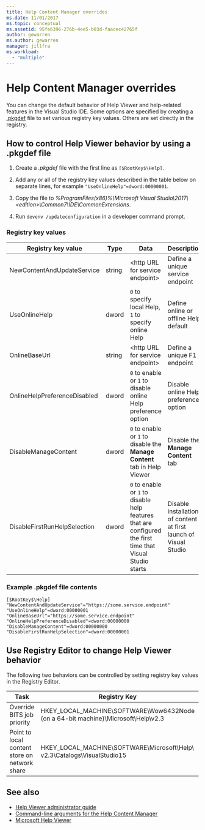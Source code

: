 ```yaml
---
title: Help Content Manager overrides
ms.date: 11/01/2017
ms.topic: conceptual
ms.assetid: 95fe6396-276b-4ee5-b03d-faacec42765f
author: gewarren
ms.author: gewarren
manager: jillfra
ms.workload:
  - "multiple"
---
```

# Help Content Manager overrides

You can change the default behavior of Help Viewer and help-related features in the Visual Studio IDE. Some options are specified by creating a [.pkgdef](https://devblogs.microsoft.com/visualstudio/whats-a-pkgdef-and-why/) file to set various registry key values. Others are set directly in the registry.

## How to control Help Viewer behavior by using a .pkgdef file

1. Create a *.pkgdef* file with the first line as `[$RootKey$\Help]`.

2. Add any or all of the registry key values described in the table below on separate lines, for example `"UseOnlineHelp"=dword:00000001`.

3. Copy the file to *%ProgramFiles(x86)%\Microsoft Visual Studio\2017\\<edition\>\Common7\IDE\CommonExtensions*.

4. Run `devenv /updateconfiguration` in a developer command prompt.

### Registry key values

|Registry key value|Type|Data|Description|
|------------------|----|----|-----------|
|NewContentAndUpdateService|string|\<http URL for service endpoint\>|Define a unique service endpoint|
|UseOnlineHelp|dword|`0` to specify local Help, `1` to specify online Help|Define online or offline Help default|
|OnlineBaseUrl|string|\<http URL for service endpoint\>|Define a unique F1 endpoint|
|OnlineHelpPreferenceDisabled|dword|`0` to enable or `1` to disable online Help preference option|Disable online Help preference option|
|DisableManageContent|dword|`0` to enable or `1` to disable the **Manage Content** tab in Help Viewer|Disable the **Manage Content** tab|
|DisableFirstRunHelpSelection|dword|`0` to enable or `1` to disable help features that are configured the first time that Visual Studio starts|Disable installation of content at first launch of Visual Studio|

### Example .pkgdef file contents

```pkgdef
[$RootKey$\Help]
"NewContentAndUpdateService"="https://some.service.endpoint"
"UseOnlineHelp"=dword:00000001
"OnlineBaseUrl"="https://some.service.endpoint"
"OnlineHelpPreferenceDisabled"=dword:00000000
"DisableManageContent"=dword:00000000
"DisableFirstRunHelpSelection"=dword:00000001
```

## Use Registry Editor to change Help Viewer behavior

The following two behaviors can be controlled by setting registry key values in the Registry Editor.

|Task|Registry Key|Value|Data|
|----------|-----|------|----|
|Override BITS job priority|HKEY_LOCAL_MACHINE\SOFTWARE\Wow6432Node (on a 64-bit machine)\Microsoft\Help\v2.3|BITSPriority|**foreground**, **high**, **normal**, or **low**|
|Point to local content store on network share|HKEY_LOCAL_MACHINE\SOFTWARE\Microsoft\Help\ v2.3\Catalogs\VisualStudio15|LocationPath|"*ContentStoreNetworkShare*"|

## See also

- [Help Viewer administrator guide](../help-viewer/administrator-guide.md)
- [Command-line arguments for the Help Content Manager](../help-viewer/command-line-arguments.md)
- [Microsoft Help Viewer](../help-viewer/overview.md)